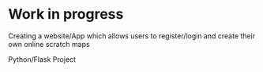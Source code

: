 
![]()

# Work in progress

Creating a website/App which allows users to register/login and create their own online scratch maps

Python/Flask Project
